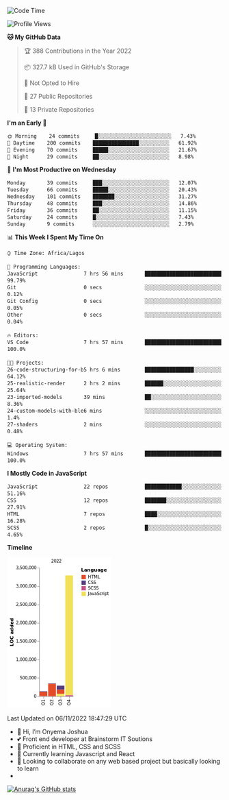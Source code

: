 <!--START_SECTION:waka-->
![Code Time](http://img.shields.io/badge/Code%20Time-30%20hrs%2054%20mins-blue)

![Profile Views](http://img.shields.io/badge/Profile%20Views-77-blue)

**🐱 My GitHub Data** 

> 🏆 388 Contributions in the Year 2022
 > 
> 📦 327.7 kB Used in GitHub's Storage 
 > 
> 🚫 Not Opted to Hire
 > 
> 📜 27 Public Repositories 
 > 
> 🔑 13 Private Repositories  
 > 
**I'm an Early 🐤** 

```text
🌞 Morning    24 commits     █░░░░░░░░░░░░░░░░░░░░░░░░   7.43% 
🌆 Daytime    200 commits    ███████████████░░░░░░░░░░   61.92% 
🌃 Evening    70 commits     █████░░░░░░░░░░░░░░░░░░░░   21.67% 
🌙 Night      29 commits     ██░░░░░░░░░░░░░░░░░░░░░░░   8.98%

```
📅 **I'm Most Productive on Wednesday** 

```text
Monday       39 commits     ███░░░░░░░░░░░░░░░░░░░░░░   12.07% 
Tuesday      66 commits     █████░░░░░░░░░░░░░░░░░░░░   20.43% 
Wednesday    101 commits    ███████░░░░░░░░░░░░░░░░░░   31.27% 
Thursday     48 commits     ███░░░░░░░░░░░░░░░░░░░░░░   14.86% 
Friday       36 commits     ██░░░░░░░░░░░░░░░░░░░░░░░   11.15% 
Saturday     24 commits     █░░░░░░░░░░░░░░░░░░░░░░░░   7.43% 
Sunday       9 commits      ░░░░░░░░░░░░░░░░░░░░░░░░░   2.79%

```


📊 **This Week I Spent My Time On** 

```text
⌚︎ Time Zone: Africa/Lagos

💬 Programming Languages: 
JavaScript               7 hrs 56 mins       █████████████████████████   99.79% 
Git                      0 secs              ░░░░░░░░░░░░░░░░░░░░░░░░░   0.12% 
Git Config               0 secs              ░░░░░░░░░░░░░░░░░░░░░░░░░   0.05% 
Other                    0 secs              ░░░░░░░░░░░░░░░░░░░░░░░░░   0.04%

🔥 Editors: 
VS Code                  7 hrs 57 mins       █████████████████████████   100.0%

🐱‍💻 Projects: 
26-code-structuring-for-b5 hrs 6 mins        ████████████████░░░░░░░░░   64.12% 
25-realistic-render      2 hrs 2 mins        ██████░░░░░░░░░░░░░░░░░░░   25.64% 
23-imported-models       39 mins             ██░░░░░░░░░░░░░░░░░░░░░░░   8.36% 
24-custom-models-with-ble6 mins              ░░░░░░░░░░░░░░░░░░░░░░░░░   1.4% 
27-shaders               2 mins              ░░░░░░░░░░░░░░░░░░░░░░░░░   0.48%

💻 Operating System: 
Windows                  7 hrs 57 mins       █████████████████████████   100.0%

```

**I Mostly Code in JavaScript** 

```text
JavaScript               22 repos            ████████████░░░░░░░░░░░░░   51.16% 
CSS                      12 repos            ███████░░░░░░░░░░░░░░░░░░   27.91% 
HTML                     7 repos             ████░░░░░░░░░░░░░░░░░░░░░   16.28% 
SCSS                     2 repos             █░░░░░░░░░░░░░░░░░░░░░░░░   4.65%

```


**Timeline**

![Chart not found](https://raw.githubusercontent.com/the-officialjosh/the-officialjosh/main/charts/bar_graph.png) 


 Last Updated on 06/11/2022 18:47:29 UTC
<!--END_SECTION:waka-->


- 👋 Hi, I’m Onyema Joshua
- 💕 Front end developer at Brainstorm IT Soutions
- 👀 Proficient  in HTML, CSS and SCSS
- 🌱 Currently learning Javascript and React
- 💞️ Looking to collaborate on any web based project but basically looking to learn
- 
[![Anurag's GitHub stats](https://github-readme-stats.vercel.app/api?username=the-officialjosh&count_private=true&show_icons=true&theme=tokyonight)](https://github.com/anuraghazra/github-readme-stats) 
<!---
the-officialjosh/the-officialjosh is a ✨ special ✨ repository because its `README.md` (this file) appears on your GitHub profile.
You can click the Preview link to take a look at your change.
--->
